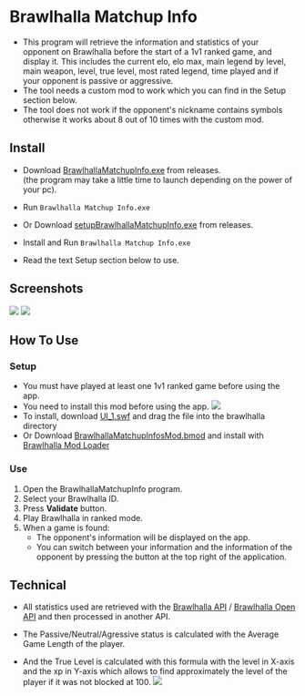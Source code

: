 ﻿# Brawlhalla Matchup Info
- This program will retrieve the information and statistics of your opponent on Brawlhalla before the start of a 1v1 ranked game, and display it. This includes the current elo, elo max, main legend by level, main weapon, level, true level, most rated legend, time played and if your opponent is passive or aggressive.
- The tool needs a custom mod to work which you can find in the Setup section below.
- The tool does not work if the opponent's nickname contains symbols otherwise it works about 8 out of 10 times with the custom mod. 


## Install
- Download [BrawlhallaMatchupInfo.exe](https://github.com/alexisradice/BrawlhallaMatchupInfo/releases) from releases.
<br/>(the program may take a little time to launch depending on the power of your pc).
- Run `Brawlhalla Matchup Info.exe`

- Or Download [setupBrawlhallaMatchupInfo.exe](https://github.com/alexisradice/BrawlhallaMatchupInfo/releases) from releases.
- Install and Run `Brawlhalla Matchup Info.exe`
- Read the text Setup section below to use.

## Screenshots
![](https://cdn.discordapp.com/attachments/878657298036322354/928678754870493245/screenshot2.jpg)
![](https://cdn.discordapp.com/attachments/878657298036322354/928678716337442816/screenshot1.jpg)

## How To Use
### Setup
- You must have played at least one 1v1 ranked game before using the app.
- You need to install this mod before using the app.
![](https://cdn.discordapp.com/attachments/878657298036322354/928678783815401543/screenshot3.jpg)
- To install, download [UI_1.swf](https://cdn.discordapp.com/attachments/878657298036322354/928441195816972319/UI_1.swf) and drag the file into the brawlhalla directory 
- Or Download [BrawlhallaMatchupInfosMod.bmod](https://cdn.discordapp.com/attachments/878657298036322354/928441223516127273/BrawlhallaMatchupInfoMod.bmod) and install with [Brawlhalla Mod Loader](https://github.com/Farbigoz/BHModLoader)


### Use
1) Open the BrawlhallaMatchupInfo program.
1) Select your Brawlhalla ID.
1) Press **Validate** button.
1) Play Brawlhalla in ranked mode.
1) When a game is found:
   - The opponent's information will be displayed on the app. 
   - You can switch between your information and the information of the opponent by pressing the button at the top right of the application.
   

## Technical
- All statistics used are retrieved with the [Brawlhalla API](https://dev.brawlhalla.com/) / [Brawlhalla Open API](https://github.com/barbarbar338/bh-open-api-webpage) and then processed in another API.
- The Passive/Neutral/Agressive status is calculated with the Average Game Length of the player.

- And the True Level is calculated with this formula with the level in X-axis and the xp in Y-axis which allows to find approximately the level of the player if it was not blocked at 100.
![](https://cdn.discordapp.com/attachments/878657298036322354/928678799636312114/screenshot4.jpg)
